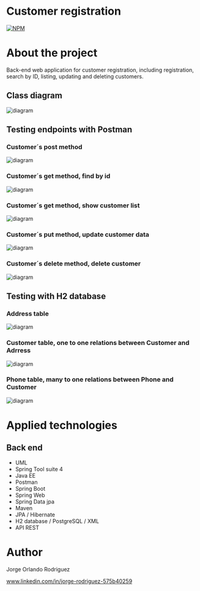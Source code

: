 # Customer registration

[![NPM](https://img.shields.io/npm/l/react)](https://github.com/jororlando-81/CustomerRegistration-API-REST/blob/main/LICENSE) 


# About the project

Back-end web application for customer registration, including registration, search by ID, listing, updating and deleting customers.


## Class diagram

![diagram](https://github.com/jororlando-81/assets/blob/main/Classes%20diagram.drawio.png)


## Testing endpoints with Postman


###  Customer´s post method

![diagram](https://github.com/jororlando-81/assets/blob/main/Post%20Customer.png)

###  Customer´s get method, find by id

![diagram](https://github.com/jororlando-81/assets/blob/main/CustomerById.png)

###  Customer´s get method, show customer list

![diagram](https://github.com/jororlando-81/assets/blob/main/CustomerList.png)

###  Customer´s put method, update customer data

![diagram](https://github.com/jororlando-81/assets/blob/main/CustomerUpdate.png)

###  Customer´s delete method, delete customer 

![diagram](https://github.com/jororlando-81/assets/blob/main/deleteCustomer.png)


## Testing with H2 database


###  Address table

![diagram](https://github.com/jororlando-81/assets/blob/main/addressH2.png)

###  Customer table, one to one relations between Customer and Adrress

![diagram](https://github.com/jororlando-81/assets/blob/main/CustomerH2.png)

###  Phone table, many to one relations between Phone and Customer

![diagram](https://github.com/jororlando-81/assets/blob/main/phone%20h2.png)


# Applied technologies

## Back end

- UML
- Spring Tool suite 4
- Java EE
- Postman
- Spring Boot
- Spring Web 
- Spring Data jpa
- Maven
- JPA / Hibernate
- H2 database / PostgreSQL / XML
- API REST

# Author

Jorge Orlando Rodriguez

www.linkedin.com/in/jorge-rodriguez-575b40259

